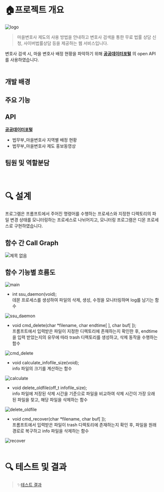 # 🏠프로젝트 개요
![logo](https://user-images.githubusercontent.com/69866091/152042620-36f7eb57-6d89-4dbd-9a8d-7bb7b0bfd19a.png)

> 마을변호사 제도의 사용 방법을 안내하고 변호사 검색을 통한 무료 법률 상담 신청, 사이버법률상담 등을 제공하는 웹 서비스입니다. </br>

변호사 검색 시, 마을 변호사 배정 현황을 파악하기 위해 [**공공데이터포털**](https://www.data.go.kr/) 의 open API를 사용하였습니다.
</br>
</br>

## 개발 배경

## 주요 기능

## API
[**공공데이터포털**](https://www.data.go.kr/)
- 법무부_마을변호사 지역별 배정 현황
- 법무부_마을변호사 제도 홍보동영상

## 팀원 및 역할분담

<br/>


# 🔍 설계

프로그램은 프롬프트에서 주어진 명령어를 수행하는 프로세스와 지정한 디렉토리의 파일 변경 상태를 모니터링하는 프로세스로 나뉘어지고, 모니터링 프로그램은 디몬 프로세스로 구현하였습니다. 


## 함수 간 Call Graph
![제목 없음](https://user-images.githubusercontent.com/69866091/151962868-cf01e944-a0f5-4dc7-93d0-222db2a7a5ae.png)

  
## 함수 기능별 흐름도
![main](https://user-images.githubusercontent.com/69866091/152007369-565eff88-a5f1-4235-8c7f-08be58de03e8.png)

- int ssu_daemon(void); <br/>
데몬 프로세스를 생성하여 파일의 삭제, 생성, 수정을 모니터링하며 log를 남기는 함수

![ssu_daemon](https://user-images.githubusercontent.com/69866091/152003543-1dae7f51-251a-48a3-948c-eecdb4f38523.png)

- void cmd_delete(char *filename, char endtime[ ], char buf[ ]); <br/>
프롬프트에서 입력받은 파일이 지정한 디렉토리에 존재하는지 확인한 후, endtime을 입력 받았는지의 유무에 따라 trash 디렉토리를 생성하고, 삭제 동작을 수행하는 함수

![cmd_delete](https://user-images.githubusercontent.com/69866091/152003550-34ae1976-6bcf-459c-a1a2-717c76275f87.png)

- void calculate_infofile_size(void); <br/>
info 파일의 크기를 계산하는 함수

![calculate](https://user-images.githubusercontent.com/69866091/152005981-58bb192c-8164-42df-81ce-d90c1d7a08ff.png)

- void delete_oldfile(off_t infofile_size); <br/>
info 파일에 저장된 삭제 시간을 기준으로 파일을 비교하여 삭제 시간이 가장 오래된 파일을 찾고, 해당 파일을 삭제하는 함수

![delete_oldfile](https://user-images.githubusercontent.com/69866091/152006085-8ae3c8cf-362e-4081-bf3f-548994d3e8f9.png)

- void cmd_recover(char *filename, char buf[ ]); <br/>
프롬프트에서 입력받은 파일이 trash 디렉토리에 존재하는지 확인 후, 파일을 원래 경로로 복구하고 info 파일을 삭제하는 함수

![recover](https://user-images.githubusercontent.com/69866091/152006231-aaa307a0-ac09-4709-b7e3-df02100d679b.png)
<br/>
<br/>


# 🔍 테스트 및 결과

> ✨[테스트 결과](https://www.notion.so/3c29003eee594a259a0e4712feb8ea95) 
